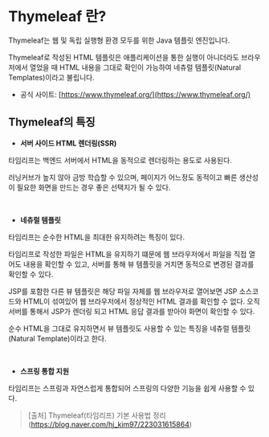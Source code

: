 # Thymeleaf 란?
Thymeleaf는 웹 및 독립 실행형 환경 모두를 위한 Java 템플릿 엔진입니다.

Thymeleaf로 작성된 HTML 템플릿은 애플리케이션을 통한 실행이 아니더라도 브라우저에서 열었을 때 HTML 내용을 그대로 확인이 가능하여 네츄럴 템플릿(Natural Templates)이라고 불립니다.

- 공식 사이트: [https://www.thymeleaf.org/](https://www.thymeleaf.org/)

## Thymeleaf의 특징

- **서버 사이드 HTML 렌더링(SSR)**

타임리프는 백엔드 서버에서 HTML을 동적으로 렌더링하는 용도로 사용된다.

러닝커브가 높지 않아 금방 학습할 수 있으며, 페이지가 어느정도 동적이고 빠른 생산성이 필요한 화면을 만드는 경우 좋은 선택지가 될 수 있다.

​

- **네츄럴 템플릿**

타임리프는 순수한 HTML을 최대한 유지하려는 특징이 있다.

타임리프로 작성한 파일은 HTML을 유지하기 떄문에 웹 브라우저에서 파일을 직접 열어도 내용을 확인할 수 있고, 서버를 통해 뷰 템플릿을 거치면 동적으로 변경된 결과를 확인할 수 있다.

JSP를 포함한 다른 뷰 템플릿은 해당 파일 자체를 웹 브라우저로 열어보면 JSP 소스코드와 HTML이 섞여있어 웹 브라우저에서 정상적인 HTML 결과를 확인할 수 없다. 오직 서버를 통해서 JSP가 렌더링 되고 HTML 응답 결과를 받아야 화면이 확인할 수 있다.

순수 HTML을 그대로 유지하면서 뷰 템플릿도 사용할 수 있는 특징을 네츄럴 템플릿(Natural Template)이라고 한다.

​

- **스프링 통합 지원**

타임리프는 스프링과 자연스럽게 통합되어 스프링의 다양한 기능을 쉽게 사용할 수 있다.

>[출처] 
>Thymeleaf(타임리프) 기본 사용법 정리 (https://blog.naver.com/hj_kim97/223031615864)
>